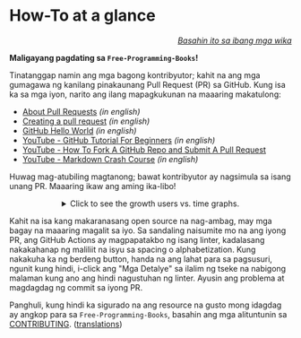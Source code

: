 # How-To at a glance

<div align="right" markdown="1">

*[Basahin ito sa ibang mga wika](../README.md#translations)*

</div>

**Maligayang pagdating sa `Free-Programming-Books`!**

Tinatanggap namin ang mga bagong kontribyutor; kahit na ang mga gumagawa ng kanilang pinakaunang Pull Request (PR) sa GitHub. Kung isa ka sa mga iyon, narito ang ilang mapagkukunan na maaaring makatulong:

* [About Pull Requests](https://docs.github.com/en/pull-requests/collaborating-with-pull-requests/proposing-changes-to-your-work-with-pull-requests/about-pull-requests) *(in english)*
* [Creating a pull request](https://docs.github.com/en/pull-requests/collaborating-with-pull-requests/proposing-changes-to-your-work-with-pull-requests/creating-a-pull-request) *(in english)*
* [GitHub Hello World](https://docs.github.com/en/get-started/quickstart/hello-world) *(in english)*
* [YouTube - GitHub Tutorial For Beginners](https://www.youtube.com/watch?v=0fKg7e37bQE) *(in english)*
* [YouTube - How To Fork A GitHub Repo and Submit A Pull Request](https://www.youtube.com/watch?v=G1I3HF4YWEw)
* [YouTube - Markdown Crash Course](https://www.youtube.com/watch?v=HUBNt18RFbo) *(in english)*


Huwag mag-atubiling magtanong; bawat kontribyutor ay nagsimula sa isang unang PR. Maaaring ikaw ang aming ika-libo!

<details align="center" markdown="1">
<summary>Click to see the growth users vs. time graphs.</summary>

[![EbookFoundation/free-programming-books's Contributor over time Graph](https://contributor-overtime-api.apiseven.com/contributors-svg?chart=contributorOverTime&repo=ebookfoundation/free-programming-books)](https://www.apiseven.com/en/contributor-graph?chart=contributorOverTime&repo=ebookfoundation/free-programming-books)

[![EbookFoundation/free-programming-books's Monthly Active Contributors graph](https://contributor-overtime-api.apiseven.com/contributors-svg?chart=contributorMonthlyActivity&repo=ebookfoundation/free-programming-books)](https://www.apiseven.com/en/contributor-graph?chart=contributorMonthlyActivity&repo=ebookfoundation/free-programming-books)

NOTE: Contribution spikes use to match with the [Hacktoberfest event](https://hacktoberfest.digitalocean.com) dates.

</details>

Kahit na isa kang makaranasang open source na nag-ambag, may mga bagay na maaaring magalit sa iyo. Sa sandaling naisumite mo na ang iyong PR, ang GitHub Actions ay magpapatakbo ng isang linter, kadalasang nakakahanap ng maliliit na isyu sa spacing o alphabetization. Kung nakakuha ka ng berdeng button, handa na ang lahat para sa pagsusuri, ngunit kung hindi, i-click ang "Mga Detalye" sa ilalim ng tseke na nabigong malaman kung ano ang hindi nagustuhan ng linter. Ayusin ang problema at magdagdag ng commit sa iyong PR.

Panghuli, kung hindi ka sigurado na ang resource na gusto mong idagdag ay angkop para sa `Free-Programming-Books`, basahin ang mga alituntunin sa [CONTRIBUTING](CONTRIBUTING-fil.md). ([translations](../README.md#translations))
